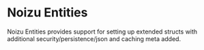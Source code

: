 # Noizu Entities
Noizu Entities provides support for setting up extended structs with additional security/persistence/json and caching meta added. 

